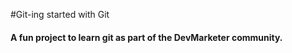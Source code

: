 #Git-ing started with Git

#### A fun project to learn git as part of the **DevMarketer** community.